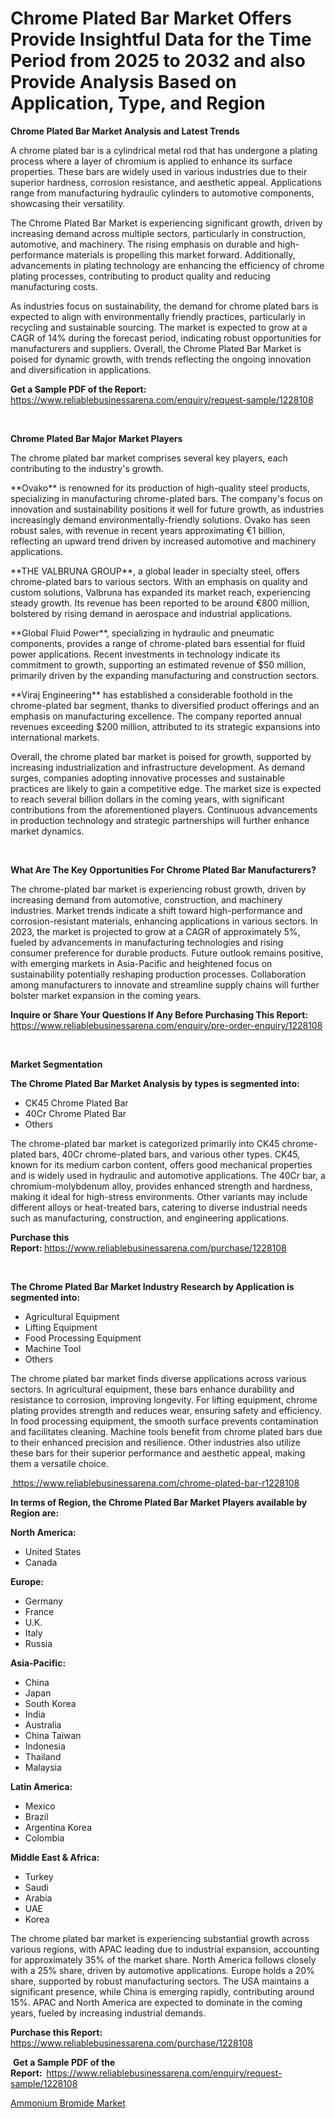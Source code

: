 <p><h1>Chrome Plated Bar Market Offers Provide Insightful Data for the Time Period from 2025 to 2032 and also Provide Analysis Based on Application, Type, and Region</h1></p><p><strong>Chrome Plated Bar Market Analysis and Latest Trends</strong></p>
<p><p>A chrome plated bar is a cylindrical metal rod that has undergone a plating process where a layer of chromium is applied to enhance its surface properties. These bars are widely used in various industries due to their superior hardness, corrosion resistance, and aesthetic appeal. Applications range from manufacturing hydraulic cylinders to automotive components, showcasing their versatility.</p><p>The Chrome Plated Bar Market is experiencing significant growth, driven by increasing demand across multiple sectors, particularly in construction, automotive, and machinery. The rising emphasis on durable and high-performance materials is propelling this market forward. Additionally, advancements in plating technology are enhancing the efficiency of chrome plating processes, contributing to product quality and reducing manufacturing costs.</p><p>As industries focus on sustainability, the demand for chrome plated bars is expected to align with environmentally friendly practices, particularly in recycling and sustainable sourcing. The market is expected to grow at a CAGR of 14% during the forecast period, indicating robust opportunities for manufacturers and suppliers. Overall, the Chrome Plated Bar Market is poised for dynamic growth, with trends reflecting the ongoing innovation and diversification in applications.</p></p>
<p><strong>Get a Sample PDF of the Report:&nbsp;</strong> <a href="https://www.reliablebusinessarena.com/enquiry/request-sample/1228108?utm_campaign=3586&utm_medium=2&utm_source=Github&utm_content=ia&utm_term=01042025&utm_id=chrome-plated-bar">https://www.reliablebusinessarena.com/enquiry/request-sample/1228108</a></p>
<p>&nbsp;</p>
<p><strong>Chrome Plated Bar Major Market Players</strong></p>
<p><p>The chrome plated bar market comprises several key players, each contributing to the industry's growth. </p><p>**Ovako** is renowned for its production of high-quality steel products, specializing in manufacturing chrome-plated bars. The company's focus on innovation and sustainability positions it well for future growth, as industries increasingly demand environmentally-friendly solutions. Ovako has seen robust sales, with revenue in recent years approximating €1 billion, reflecting an upward trend driven by increased automotive and machinery applications.</p><p>**THE VALBRUNA GROUP**, a global leader in specialty steel, offers chrome-plated bars to various sectors. With an emphasis on quality and custom solutions, Valbruna has expanded its market reach, experiencing steady growth. Its revenue has been reported to be around €800 million, bolstered by rising demand in aerospace and industrial applications.</p><p>**Global Fluid Power**, specializing in hydraulic and pneumatic components, provides a range of chrome-plated bars essential for fluid power applications. Recent investments in technology indicate its commitment to growth, supporting an estimated revenue of $50 million, primarily driven by the expanding manufacturing and construction sectors.</p><p>**Viraj Engineering** has established a considerable foothold in the chrome-plated bar segment, thanks to diversified product offerings and an emphasis on manufacturing excellence. The company reported annual revenues exceeding $200 million, attributed to its strategic expansions into international markets.</p><p>Overall, the chrome plated bar market is poised for growth, supported by increasing industrialization and infrastructure development. As demand surges, companies adopting innovative processes and sustainable practices are likely to gain a competitive edge. The market size is expected to reach several billion dollars in the coming years, with significant contributions from the aforementioned players. Continuous advancements in production technology and strategic partnerships will further enhance market dynamics.</p></p>
<p>&nbsp;</p>
<p><strong>What Are The Key Opportunities For Chrome Plated Bar Manufacturers?</strong></p>
<p><p>The chrome-plated bar market is experiencing robust growth, driven by increasing demand from automotive, construction, and machinery industries. Market trends indicate a shift toward high-performance and corrosion-resistant materials, enhancing applications in various sectors. In 2023, the market is projected to grow at a CAGR of approximately 5%, fueled by advancements in manufacturing technologies and rising consumer preference for durable products. Future outlook remains positive, with emerging markets in Asia-Pacific and heightened focus on sustainability potentially reshaping production processes. Collaboration among manufacturers to innovate and streamline supply chains will further bolster market expansion in the coming years.</p></p>
<p><strong>Inquire or Share Your Questions If Any Before Purchasing This Report:</strong> <a href="https://www.reliablebusinessarena.com/enquiry/pre-order-enquiry/1228108?utm_campaign=3586&utm_medium=2&utm_source=Github&utm_content=ia&utm_term=01042025&utm_id=chrome-plated-bar">https://www.reliablebusinessarena.com/enquiry/pre-order-enquiry/1228108</a></p>
<p>&nbsp;</p>
<p><strong>Market Segmentation</strong></p>
<p><strong>The Chrome Plated Bar Market Analysis by types is segmented into:</strong></p>
<p><ul><li>CK45 Chrome Plated Bar</li><li>40Cr Chrome Plated Bar</li><li>Others</li></ul></p>
<p><p>The chrome-plated bar market is categorized primarily into CK45 chrome-plated bars, 40Cr chrome-plated bars, and various other types. CK45, known for its medium carbon content, offers good mechanical properties and is widely used in hydraulic and automotive applications. The 40Cr bar, a chromium-molybdenum alloy, provides enhanced strength and hardness, making it ideal for high-stress environments. Other variants may include different alloys or heat-treated bars, catering to diverse industrial needs such as manufacturing, construction, and engineering applications.</p></p>
<p><strong>Purchase this Report:&nbsp;</strong><a href="https://www.reliablebusinessarena.com/purchase/1228108?utm_campaign=3586&utm_medium=2&utm_source=Github&utm_content=ia&utm_term=01042025&utm_id=chrome-plated-bar">https://www.reliablebusinessarena.com/purchase/1228108</a></p>
<p>&nbsp;</p>
<p><strong>The Chrome Plated Bar Market Industry Research by Application is segmented into:</strong></p>
<p><ul><li>Agricultural Equipment</li><li>Lifting Equipment</li><li>Food Processing Equipment</li><li>Machine Tool</li><li>Others</li></ul></p>
<p><p>The chrome plated bar market finds diverse applications across various sectors. In agricultural equipment, these bars enhance durability and resistance to corrosion, improving longevity. For lifting equipment, chrome plating provides strength and reduces wear, ensuring safety and efficiency. In food processing equipment, the smooth surface prevents contamination and facilitates cleaning. Machine tools benefit from chrome plated bars due to their enhanced precision and resilience. Other industries also utilize these bars for their superior performance and aesthetic appeal, making them a versatile choice.</p></p>
<p><a href="https://www.reliablebusinessarena.com/chrome-plated-bar-r1228108?utm_campaign=3586&utm_medium=2&utm_source=Github&utm_content=ia&utm_term=01042025&utm_id=chrome-plated-bar">&nbsp;https://www.reliablebusinessarena.com/chrome-plated-bar-r1228108</a></p>
<p><strong>In terms of Region, the Chrome Plated Bar Market Players available by Region are:</strong></p>
<p>
    <p> <strong> North America: </strong>
        <ul>
            <li>United States</li>
            <li>Canada</li>
        </ul>
        </p> 
    <p> <strong> Europe: </strong>
        <ul>
            <li>Germany</li>
            <li>France</li>
            <li>U.K.</li>
            <li>Italy</li>
            <li>Russia</li>
        </ul>
        </p> 
    <p> <strong> Asia-Pacific: </strong>
        <ul>
            <li>China</li>
            <li>Japan</li>
            <li>South Korea</li>
            <li>India</li>
            <li>Australia</li>
            <li>China Taiwan</li>
            <li>Indonesia</li>
            <li>Thailand</li>
            <li>Malaysia</li>
        </ul>
        </p> 
    <p> <strong> Latin America: </strong>
        <ul>
            <li>Mexico</li>
            <li>Brazil</li>
            <li>Argentina Korea</li>
            <li>Colombia</li>
        </ul>
        </p> 
    <p> <strong> Middle East & Africa: </strong>
        <ul>
            <li>Turkey</li>
            <li>Saudi</li>
            <li>Arabia</li>
            <li>UAE</li>
            <li>Korea</li>
        </ul>
    </p>
    </p>
<p><p>The chrome plated bar market is experiencing substantial growth across various regions, with APAC leading due to industrial expansion, accounting for approximately 35% of the market share. North America follows closely with a 25% share, driven by automotive applications. Europe holds a 20% share, supported by robust manufacturing sectors. The USA maintains a significant presence, while China is emerging rapidly, contributing around 15%. APAC and North America are expected to dominate in the coming years, fueled by increasing industrial demands.</p></p>
<p><strong>Purchase this Report: </strong><a href="https://www.reliablebusinessarena.com/purchase/1228108?utm_campaign=3586&utm_medium=2&utm_source=Github&utm_content=ia&utm_term=01042025&utm_id=chrome-plated-bar">https://www.reliablebusinessarena.com/purchase/1228108</a></p>
<p>&nbsp;<strong>Get a Sample PDF of the Report:&nbsp;&nbsp;</strong><a href="https://www.reliablebusinessarena.com/enquiry/request-sample/1228108?utm_campaign=3586&utm_medium=2&utm_source=Github&utm_content=ia&utm_term=01042025&utm_id=chrome-plated-bar">https://www.reliablebusinessarena.com/enquiry/request-sample/1228108</a></p>
<p><strong></strong></p>
<p><p><a href="https://github.com/baatetoshda/Market-Research-Report-List-1/blob/main/ammonium-bromide-market.md?utm_campaign=3586&utm_medium=2&utm_source=Github&utm_content=ia&utm_term=01042025&utm_id=chrome-plated-bar">Ammonium Bromide Market</a></p></p>